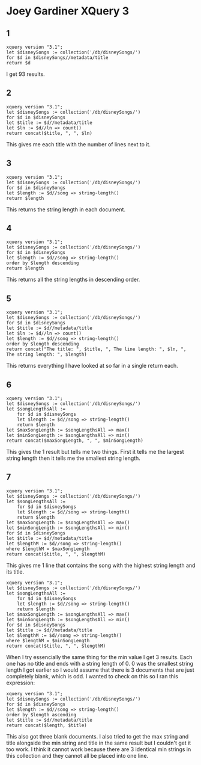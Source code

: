 # Joey Gardiner XQuery 3

## 1
```
xquery version "3.1";
let $disneySongs := collection('/db/disneySongs/')
for $d in $disneySongs//metadata/title
return $d
```
I get 93 results.
## 2
```
xquery version "3.1";
let $disneySongs := collection('/db/disneySongs/')
for $d in $disneySongs
let $title := $d//metadata/title
let $ln := $d//ln => count()
return concat($title, ", ", $ln)
```
This gives me each title with the number of lines next to it.
## 3
```
xquery version "3.1";
let $disneySongs := collection('/db/disneySongs/')
for $d in $disneySongs
let $length := $d//song => string-length()
return $length
```
This returns the string length in each document.
## 4
```
xquery version "3.1";
let $disneySongs := collection('/db/disneySongs/')
for $d in $disneySongs
let $length := $d//song => string-length()
order by $length descending
return $length
```
This returns all the string lengths in descending order.
## 5
```
xquery version "3.1";
let $disneySongs := collection('/db/disneySongs/')
for $d in $disneySongs
let $title := $d//metadata/title
let $ln := $d//ln => count()
let $length := $d//song => string-length()
order by $length descending
return concat("The title: ", $title, ", The line length: ", $ln, ", The string length: ", $length)
```
This returns everything I have looked at so far in a single return each.
## 6
```
xquery version "3.1";
let $disneySongs := collection('/db/disneySongs/')
let $songLengthsAll :=
    for $d in $disneySongs
    let $length := $d//song => string-length()
    return $length
let $maxSongLength := $songLengthsAll => max()
let $minSongLength := $songLengthsAll => min()
return concat($maxSongLength, ", ", $minSongLength)
```
This gives the 1 result but tells me two things. First it tells me the largest string length then it tells me the smallest string length. 
## 7
```
xquery version "3.1";
let $disneySongs := collection('/db/disneySongs/')
let $songLengthsAll :=
    for $d in $disneySongs
    let $length := $d//song => string-length()
    return $length
let $maxSongLength := $songLengthsAll => max()
let $minSongLength := $songLengthsAll => min()
for $d in $disneySongs
let $title := $d//metadata/title
let $lengthM := $d//song => string-length()
where $lengthM = $maxSongLength
return concat($title, ", ", $lengthM)
```
This gives me 1 line that contains the song with the highest string length and its title.
```
xquery version "3.1";
let $disneySongs := collection('/db/disneySongs/')
let $songLengthsAll :=
    for $d in $disneySongs
    let $length := $d//song => string-length()
    return $length
let $maxSongLength := $songLengthsAll => max()
let $minSongLength := $songLengthsAll => min()
for $d in $disneySongs
let $title := $d//metadata/title
let $lengthM := $d//song => string-length()
where $lengthM = $minSongLength
return concat($title, ", ", $lengthM)
```
When I try essencially the same thing for the min value I get 3 results. Each one has no title and ends with a string length of 0. 0 was the smallest string length I got earlier so I would assume that there is 3 documents that are just completely blank, which is odd.
I wanted to check on this so I ran this expression:
```
xquery version "3.1";
let $disneySongs := collection('/db/disneySongs/')
for $d in $disneySongs
let $length := $d//song => string-length()
order by $length ascending
let $title := $d//metadata/title
return concat($length, $title)
```
This also got three blank documents. I also tried to get the max string and title alongside the min string and title in the same result but I couldn't get it too work. I think it cannot work because there are 3 identical min strings in this collection and they cannot all be placed into one line. 